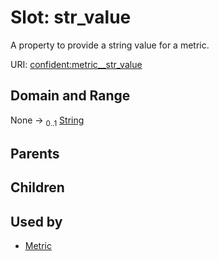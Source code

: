 
# Slot: str_value


A property to provide a string value for a metric.

URI: [confident:metric__str_value](https://raw.githubusercontent.com/TIBHannover/ConfIDent_schema/main/src/linkml/confident_schema.yaml#metric__str_value)


## Domain and Range

None &#8594;  <sub>0..1</sub> [String](types/String.md)

## Parents


## Children


## Used by

 * [Metric](Metric.md)
